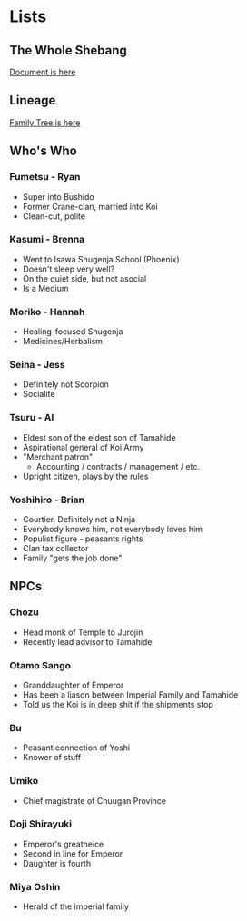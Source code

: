 # Lists

## The Whole Shebang

[Document is here](https://docs.google.com/document/d/16BTqzdzNAX0ZxDa5pSQjAgGEz2OliWqZhS-fo9UOCUE/edit#heading=h.23gu1x9q6lig)

## Lineage

[Family Tree is here](https://drive.google.com/file/d/1A3XTimk4KUczb1rnVvtoNcGXb992b1YI/view?ts=5ea0b8d6)

## Who's Who

### Fumetsu - Ryan

* Super into Bushido
* Former Crane-clan, married into Koi
* Clean-cut, polite

### Kasumi - Brenna

* Went to Isawa Shugenja School (Phoenix)
* Doesn't sleep very well?
* On the quiet side, but not asocial
* Is a Medium

### Moriko - Hannah

* Healing-focused Shugenja
* Medicines/Herbalism

### Seina - Jess

* Definitely not Scorpion
* Socialite

### Tsuru - Al

* Eldest son of the eldest son of Tamahide
* Aspirational general of Koi Army
* "Merchant patron"
	* Accounting / contracts / management / etc.
* Upright citizen, plays by the rules

### Yoshihiro - Brian

* Courtier. Definitely not a Ninja
* Everybody knows him, not everybody loves him
* Populist figure - peasants rights
* Clan tax collector
* Family "gets the job done"

## NPCs

### Chozu

* Head monk of Temple to Jurojin
* Recently lead advisor to Tamahide

### Otamo Sango

* Granddaughter of Emperor
* Has been a liason between Imperial Family and Tamahide
* Told us the Koi is in deep shit if the shipments stop

### Bu

* Peasant connection of Yoshi
* Knower of stuff

### Umiko

* Chief magistrate of Chuugan Province

### Doji Shirayuki

* Emperor's greatneice
* Second in line for Emperor
* Daughter is fourth

### Miya Oshin

* Herald of the imperial family